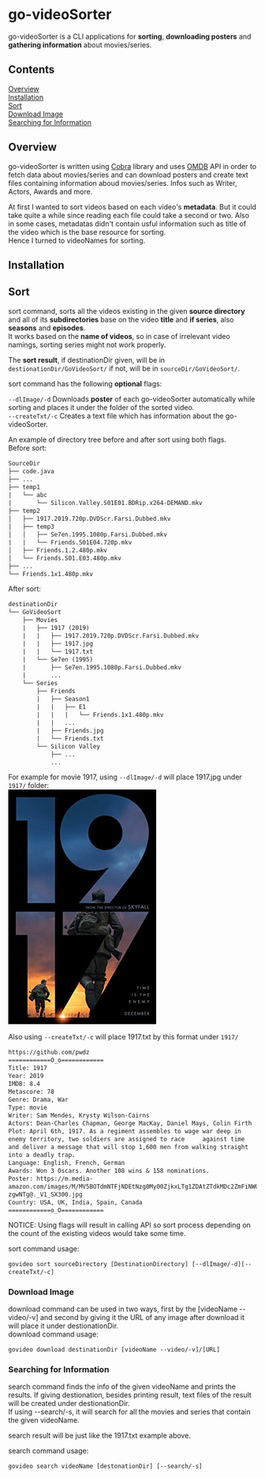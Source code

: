 # go-videoSorter

go-videoSorter is a CLI applications for **sorting**, **downloading posters** and **gathering information** about movies/series.
## Contents
[Overview](#overview)  
[Installation](#installation)  
[Sort](#sort)  
[Download Image](#download-image)  
[Searching for Information](#searching-for-information)
## Overview

go-videoSorter is written using [Cobra](https://github.com/spf13/cobra) library and uses [OMDB](http://www.omdbapi.com/) API in order to fetch data about movies/series and 
can download posters and create text files containing information aboud movies/series. Infos such as
 Writer, Actors, Awards and more.    
 
 At first I wanted to sort videos based on each video's **metadata**. But it could take quite a while since reading each file could take a second or two. Also in some cases, metadatas didn't contain usful information such as title of the video which is the base resource for sorting.  
 Hence I turned to videoNames for sorting.  
## Installation
## Sort
sort command, sorts all the videos existing in the given **source directory** and all of its **subdirectories**
base on the video **title** and **if series**, also **seasons** and **episodes**.  
It works based on the **name of videos**, so in case of irrelevant video namings, sorting series might not work properly.  

The **sort result**, if destinationDir given, will be in ```destionationDir/GoVideoSort/``` if not, will be in ```sourceDir/GoVideoSort/```.    

sort command has the following **optional** flags:    

`--dlImage/-d` Downloads **poster** of each go-videoSorter automatically while sorting and places it under the folder of the sorted video.  
`--createTxt/-c`  Creates a text file which has information about the go-videoSorter.    

An example of directory tree before and after sort using both flags.  
Before sort:
```
SourceDir
├── code.java
├── ...
├── temp1
|   └── abc                   
|       └── Silicon.Valley.S01E01.BDRip.x264-DEMAND.mkv  
├── temp2 
│   ├── 1917.2019.720p.DVDScr.Farsi.Dubbed.mkv           
│   ├── temp3  
│   │   ├── Se7en.1995.1080p.Farsi.Dubbed.mkv 
|   |   └── Friends.S01E04.720p.mkv
│   ├── Friends.1.2.480p.mkv
│   └── Friends.S01.E03.480p.mkv 
├── ...
└── Friends.1x1.480p.mkv
```
After sort:
```
destinationDir
└── GoVideoSort
    ├── Movies
    |   ├── 1917 (2019)
    |   |   ├── 1917.2019.720p.DVDScr.Farsi.Dubbed.mkv  
    |   |   ├── 1917.jpg
    |   |   └── 1917.txt
    |   └── Se7en (1995)
    |       ├── Se7en.1995.1080p.Farsi.Dubbed.mkv
    |       ...
    └── Series
        ├── Friends
        |   ├── Season1
        |   |   ├── E1
        |   |   |   └── Friends.1x1.480p.mkv
        |   |   ...
        |   ├── Friends.jpg
        |   └── Friends.txt
        └── Silicon Valley
            ├── ...
            ...
```

 For example for movie 1917, using `--dlImage/-d` will place 1917.jpg under `1917/` folder:  
![1917](https://raw.githubusercontent.com/pwdz/go-videoSorter/img/1917.jpg)

Also using `--createTxt/-c` will place 1917.txt by this format under `1917/`
```
https://github.com/pwdz 
============O_o============
Title: 1917
Year: 2019
IMDB: 8.4
Metascore: 78
Genre: Drama, War
Type: movie
Writer: Sam Mendes, Krysty Wilson-Cairns
Actors: Dean-Charles Chapman, George MacKay, Daniel Mays, Colin Firth
Plot: April 6th, 1917. As a regiment assembles to wage war deep in enemy territory, two soldiers are assigned to race     against time and deliver a message that will stop 1,600 men from walking straight into a deadly trap.
Language: English, French, German
Awards: Won 3 Oscars. Another 108 wins & 158 nominations.
Poster: https://m.media-amazon.com/images/M/MV5BOTdmNTFjNDEtNzg0My00ZjkxLTg1ZDAtZTdkMDc2ZmFiNWQ1XkEyXkFqcGdeQXVyNTAzN    zgwNTg@._V1_SX300.jpg
Country: USA, UK, India, Spain, Canada
============o_O============
```
NOTICE: Using flags will result in calling API so sort process depending on the count of the existing videos would take some time.  

sort command usage:   
```
govideo sort sourceDirectory [DestinationDirectory] [--dlImage/-d][--createTxt/-c]
```
### Download Image
download command can be used in two ways, first by the [videoName --video/-v] and second by giving it the URL of any image after download it will place it under destionationDir.  
download command usage:   
```
govideo download destinationDir [videoName --video/-v]/[URL]
```
### Searching for Information
search command finds the info of the given videoName and prints the results. If giving destionation, besides printing result, text files of the result will be created under destionationDir.  
If using --search/-s, it will search for all the movies and series that contain the given videoName.  

search result will be just like the 1917.txt example above.  

search command usage:  
```
govideo search videoName [destonationDir] [--search/-s]
```
